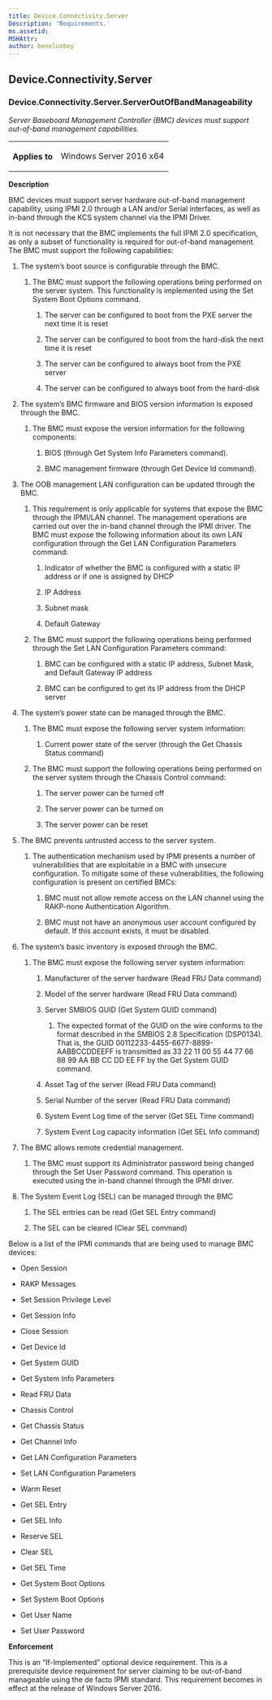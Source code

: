 ```yaml
---
title: Device.Connectivity.Server
Description: 'Requirements.'
ms.assetid: 
MSHAttr: 
author: beneluxboy
---
```


<!--
# Device.Connectivity.Server

 - [Device.Connectivity.Server](#device.connectivity.server)
-->

<a name="device.connectivity.server"></a>
## Device.Connectivity.Server

### Device.Connectivity.Server.ServerOutOfBandManageability

*Server Baseboard Management Controller (BMC) devices must support out-of-band management capabilities.*

<table>
<tr>
<th>Applies to</th>
<td>
<p>Windows Server 2016 x64</p>
</td></tr></table>

**Description**

BMC devices must support server hardware out-of-band management capability, using IPMI 2.0 through a LAN and/or Serial interfaces, as well as in-band through the KCS system channel via the IPMI Driver.

It is not necessary that the BMC implements the full IPMI 2.0 specification, as only a subset of functionality is required for out-of-band management. The BMC must support the following capabilities:

1.  The system’s boot source is configurable through the BMC.

    1.  The BMC must support the following operations being performed on the server system. This functionality is implemented using the Set System Boot Options command.

        1.  The server can be configured to boot from the PXE server the next time it is reset

        2.  The server can be configured to boot from the hard-disk the next time it is reset

        3.  The server can be configured to always boot from the PXE server

        4.  The server can be configured to always boot from the hard-disk

2.  The system’s BMC firmware and BIOS version information is exposed through the BMC.

    1.  The BMC must expose the version information for the following components:

        1.  BIOS (through Get System Info Parameters command).

        2.  BMC management firmware (through Get Device Id command).

3.  The OOB management LAN configuration can be updated through the BMC.

    1.  This requirement is only applicable for systems that expose the BMC through the IPMI/LAN channel. The management operations are carried out over the in-band channel through the IPMI driver. The BMC must expose the following information about its own LAN configuration through the Get LAN Configuration Parameters command:

        1.  Indicator of whether the BMC is configured with a static IP address or if one is assigned by DHCP

        2.  IP Address

        3.  Subnet mask

        4.  Default Gateway

    2.  The BMC must support the following operations being performed through the Set LAN Configuration Parameters command:

        1.  BMC can be configured with a static IP address, Subnet Mask, and Default Gateway IP address

        2.  BMC can be configured to get its IP address from the DHCP server

4.  The system’s power state can be managed through the BMC.

    1.  The BMC must expose the following server system information:

        1.  Current power state of the server (through the Get Chassis Status command)

    2.  The BMC must support the following operations being performed on the server system through the Chassis Control command:

        1.  The server power can be turned off

        2.  The server power can be turned on

        3.  The server power can be reset

5.  The BMC prevents untrusted access to the server system.

    1.  The authentication mechanism used by IPMI presents a number of vulnerabilities that are exploitable in a BMC with unsecure configuration. To mitigate some of these vulnerabilities, the following configuration is present on certified BMCs:

        1.  BMC must not allow remote access on the LAN channel using the RAKP-none Authentication Algorithm.

        2.  BMC must not have an anonymous user account configured by default. If this account exists, it must be disabled.

6.  The system’s basic inventory is exposed through the BMC.

    1.  The BMC must expose the following server system information:

        1.  Manufacturer of the server hardware (Read FRU Data command)

        2.  Model of the server hardware (Read FRU Data command)

        3.  Server SMBIOS GUID (Get System GUID command)

            1.  The expected format of the GUID on the wire conforms to the format described in the SMBIOS 2.8 Specification (DSP0134). That is, the GUID 00112233-4455-6677-8899-AABBCCDDEEFF is transmitted as 33 22 11 00 55 44 77 66 88 99 AA BB CC DD EE FF by the Get System GUID command.

        4.  Asset Tag of the server (Read FRU Data command)

        5.  Serial Number of the server (Read FRU Data command)

        6.  System Event Log time of the server (Get SEL Time command)

        7.  System Event Log capacity information (Get SEL Info command)

7.  The BMC allows remote credential management.

    1.  The BMC must support its Administrator password being changed through the Set User Password command. This operation is executed using the in-band channel through the IPMI driver.

8.  The System Event Log (SEL) can be managed through the BMC

    1.  The SEL entries can be read (Get SEL Entry command)

    2.  The SEL can be cleared (Clear SEL command)

Below is a list of the IPMI commands that are being used to manage BMC devices:

-   Open Session

-   RAKP Messages

-   Set Session Privilege Level

-   Get Session Info

-   Close Session

-   Get Device Id

-   Get System GUID

-   Get System Info Parameters

-   Read FRU Data

-   Chassis Control

-   Get Chassis Status

-   Get Channel Info

-   Get LAN Configuration Parameters

-   Set LAN Configuration Parameters

-   Warm Reset

-   Get SEL Entry

-   Get SEL Info

-   Reserve SEL

-   Clear SEL

-   Get SEL Time

-   Get System Boot Options

-   Set System Boot Options

-   Get User Name

-   Set User Password

**Enforcement**

This is an “If-Implemented” optional device requirement. This is a prerequisite device requirement for server claiming to be out-of-band manageable using the de facto IPMI standard. This requirement becomes in effect at the release of Windows Server 2016.


